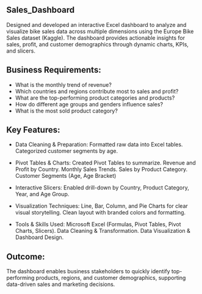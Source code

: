 ## Sales_Dashboard
Designed and developed an interactive Excel dashboard to analyze and visualize bike sales data across multiple dimensions using the Europe Bike Sales dataset (Kaggle). The dashboard provides actionable insights for sales, profit, and customer demographics through dynamic charts, KPIs, and slicers.

## Business Requirements:
- What is the monthly trend of revenue?
- Which countries and regions contribute most to sales and profit?
- What are the top-performing product categories and products?
- How do different age groups and genders influence sales?
- What is the most sold product category?

## Key Features:
- Data Cleaning & Preparation:
Formatted raw data into Excel tables.
Categorized customer segments by age.

- Pivot Tables & Charts:
Created Pivot Tables to summarize.
Revenue and Profit by Country.
Monthly Sales Trends.
Sales by Product Category.
Customer Segments (Age, Age Bracket)

- Interactive Slicers:
Enabled drill-down by Country, Product Category, Year, and Age Group.

- Visualization Techniques:
Line, Bar, Column, and Pie Charts for clear visual storytelling.
Clean layout with branded colors and formatting.

- Tools & Skills Used:
Microsoft Excel (Formulas, Pivot Tables, Pivot Charts, Slicers).
Data Cleaning & Transformation.
Data Visualization & Dashboard Design.

## Outcome:
The dashboard enables business stakeholders to quickly identify top-performing products, regions, and customer demographics, supporting data-driven sales and marketing decisions.

